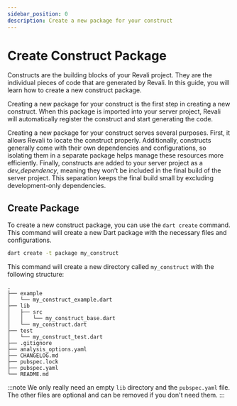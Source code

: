 ```yaml
---
sidebar_position: 0
description: Create a new package for your construct
---
```

# Create Construct Package

Constructs are the building blocks of your Revali project. They are the individual pieces of code that are generated by Revali. In this guide, you will learn how to create a new construct package.

Creating a new package for your construct is the first step in creating a new construct. When this package is imported into your server project, Revali will automatically register the construct and start generating the code.

Creating a new package for your construct serves several purposes. First, it allows Revali to locate the construct properly. Additionally, constructs generally come with their own dependencies and configurations, so isolating them in a separate package helps manage these resources more efficiently. Finally, constructs are added to your server project as a _dev_dependency_, meaning they won’t be included in the final build of the server project. This separation keeps the final build small by excluding development-only dependencies.

## Create Package

To create a new construct package, you can use the `dart create` command. This command will create a new Dart package with the necessary files and configurations.

```bash
dart create -t package my_construct
```

This command will create a new directory called `my_construct` with the following structure:

```tree
.
├── example
│   └── my_construct_example.dart
├── lib
│   ├── src
│   │   └── my_construct_base.dart
│   └── my_construct.dart
├── test
│   └── my_construct_test.dart
├── .gitignore
├── analysis_options.yaml
├── CHANGELOG.md
├── pubspec.lock
├── pubspec.yaml
└── README.md
```

:::note
We only really need an empty `lib` directory and the `pubspec.yaml` file. The other files are optional and can be removed if you don't need them.
:::

